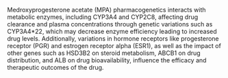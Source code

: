 Medroxyprogesterone acetate (MPA) pharmacogenetics interacts with metabolic enzymes, including CYP3A4 and CYP2C8, affecting drug clearance and plasma concentrations through genetic variations such as CYP3A4*22, which may decrease enzyme efficiency leading to increased drug levels. Additionally, variations in hormone receptors like progesterone receptor (PGR) and estrogen receptor alpha (ESR1), as well as the impact of other genes such as HSD3B2 on steroid metabolism, ABCB1 on drug distribution, and ALB on drug bioavailability, influence the efficacy and therapeutic outcomes of the drug.